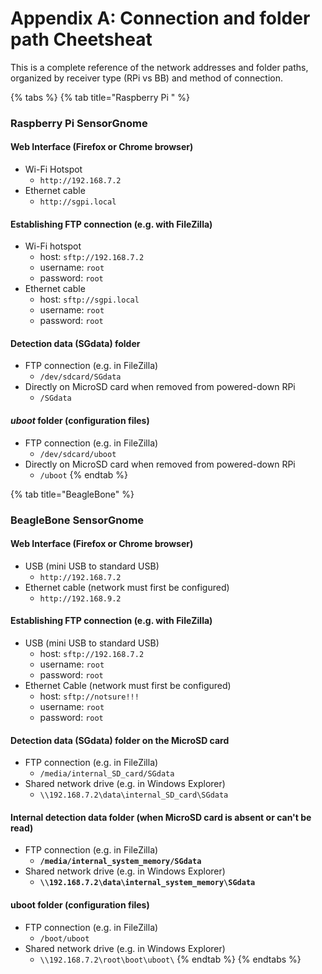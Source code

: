 # Appendix A: Connection and folder path Cheetsheat

This is a complete reference of the network addresses and folder paths, organized by receiver type \(RPi vs BB\) and method of connection.

{% tabs %}
{% tab title="Raspberry Pi " %}
### Raspberry Pi SensorGnome

#### Web Interface \(Firefox or Chrome browser\)

* Wi-Fi Hotspot
  * `http://192.168.7.2`
* Ethernet cable
  * `http://sgpi.local`

#### Establishing FTP connection \(e.g. with FileZilla\)

* Wi-Fi hotspot
  * host: `sftp://192.168.7.2`
  * username: `root`
  * password: `root`
* Ethernet cable
  * host: `sftp://sgpi.local`
  * username: `root`
  * password: `root`

#### Detection data \(SGdata\) folder

* FTP connection \(e.g. in FileZilla\)
  * `/dev/sdcard/SGdata`
* Directly on MicroSD card when removed from powered-down RPi
  * `/SGdata`

#### _uboot_ folder \(configuration files\)

* FTP connection \(e.g. in FileZilla\)
  * `/dev/sdcard/uboot`
* Directly on MicroSD card when removed from powered-down RPi
  * `/uboot`
{% endtab %}

{% tab title="BeagleBone" %}
### BeagleBone SensorGnome

#### Web Interface \(Firefox or Chrome browser\)

* USB \(mini USB to standard USB\)
  * `http://192.168.7.2`
* Ethernet cable \(network must first be configured\)
  * `http://192.168.9.2`

#### Establishing FTP connection \(e.g. with FileZilla\)

* USB \(mini USB to standard USB\)
  * host: `sftp://192.168.7.2`
  * username: `root`
  * password: `root`
* Ethernet Cable \(network must first be configured\)
  * host: `sftp://notsure!!!`
  * username: `root`
  * password: `root`

#### Detection data \(SGdata\) folder on the MicroSD card

* FTP connection \(e.g. in FileZilla\)
  * `/media/internal_SD_card/SGdata`
* Shared network drive \(e.g. in Windows Explorer\)
  * `\\192.168.7.2\data\internal_SD_card\SGdata`

#### Internal detection data folder \(when MicroSD card is absent or can't be read\)

* FTP connection \(e.g. in FileZilla\)
  * **`/media/internal_system_memory/SGdata`**
* Shared network drive \(e.g. in Windows Explorer\)
  * **`\\192.168.7.2\data\internal_system_memory\SGdata`**

#### uboot folder \(configuration files\)

* FTP connection \(e.g. in FileZilla\)
  * `/boot/uboot`
* Shared network drive \(e.g. in Windows Explorer\)
  * `\\192.168.7.2\root\boot\uboot\`
{% endtab %}
{% endtabs %}

